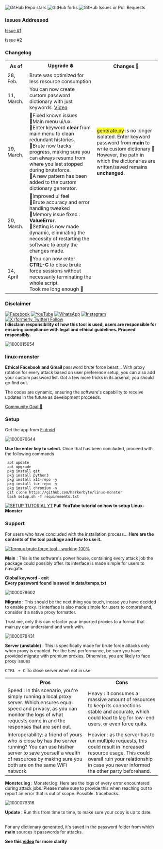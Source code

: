 
![GitHub Repo stars](https://img.shields.io/github/stars/harkerbyte/linux-monster?style=plastic&logo=Github)
![GitHub forks](https://img.shields.io/github/forks/harkerbyte/linux-monster?style=plastic)
![GitHub Issues or Pull Requests](https://img.shields.io/github/issues/harkerbyte/linux-monster?style=plastic&logo=Github)

### Issues Addressed
<a href="https://github.com/harkerbyte/linux-monster/issues/1">  Issue #1</a>

<a href="https://github.com/harkerbyte/linux-monster/issues/2">Issue #2</a>
### Changelog
<table>
  <tr>
    <th>As of</th>
    <th>Upgrade ❄️</th>
    <th>Changes 💬</th>
  </tr>
  <tr>
    <td>28, Feb.</td>
    <td>Brute was optimized for less resource consumption </td>
  </tr>
  <tr>
    <td>11, March.</td>
    <td>You can now create custom password dictionary with just keywords. <a href="https://youtu.be/ewQfgRUeGU4?si=alPRccErnA-hwwjz" >Video</a></td>
  </tr>
  <tr>
    <td>19, March.</td>
    <td>
  📜Fixed known issues</br>
  📜Main menu ui/ux.</br>
  📜Enter keyword <b>clear</b> from main menu to clean redundant histories.</br>
  📜Brute now tracks progress, making sure you can always resume from where you last stopped during bruteforce.</br>
  📜A new pattern has been added to the custom dictionary generator.</td>
  <td>
    <mark>generate.py</mark> is no longer isolated. Enter keyword password from <b>main</b> to write custom dictionary 🧨</br>
  However, the path in which the dictionaries are written/saved remains <b>unchanged</b>.
  </td>
  </tr>
  <tr>
    <td>20, March. </td>
    <td>
      📜Improved ui feel </br>
      📜Brute accuracy and error handling tweaked</br>
      📜Memory issue fixed : <b>ValueError</b>.</br>     
      📜Setting is now made dynamic, eliminating the necessity of restarting the software to apply the changes made. 
    </td>
  </tr>
  <tr>
    <td>
      14, April
    </td>
    <td>
      📜You can now enter <b>CTRL-C</b> to close brute force sessions without necessarily terminating the whole script.<br>
      Took me long enough 🗿
    </td>
  </tr>
</table>


### Disclaimer 
<a href = "https://facebook.com/harkerbyte">![Facebook](https://img.shields.io/badge/Facebook-%231877F2.svg?style=plastic&logo=Facebook&logoColor=white)</a>
<a href ="https://youtube.com/@harkerbyte?si=aPSIREosLJlFOmyX" >![YouTube](https://img.shields.io/badge/YouTube-%23FF0000.svg?style=plastic&logo=YouTube&logoColor=white)</a>
<a href="https://whatsapp.com/channel/0029Vb5f98Z90x2p6S1rhT0S">![WhatsApp](https://img.shields.io/badge/WhatsApp-25D366?style=plastic&logo=whatsapp&logoColor=white)</a>
<a href="https://instagram.com/harkerbyte" >
![Instagram](https://img.shields.io/badge/Instagram-E4405F?style=plastic&amp;logo=instagram&amp;logoColor=white) </a>
<a href="https://x.com/shade_ofx?t=MF53V_O7YhHlDUiWqNqtRA&s=09"> 
![X (formerly Twitter) Follow](https://img.shields.io/twitter/follow/shade_ofx?style=plastic&logo=X&label=%20&color=blue)</a></br>
<b>I disclaim responsibility of how this tool is used, users are responsible for ensuring compliance with legal and ethical guidelines. Proceed responsibly.</b>

![1000015654](https://github.com/user-attachments/assets/1551359a-0761-4d17-88e1-5951d778c93f)

### linux-monster
<b> Ethical Facebook and Gmail </b> password brute force beast... With proxy rotation for every attack based on user preference setup, you can also add your custom password list. 
Got a few more tricks in its arsenal, you should go find out. 

The codes are dynamic, ensuring the software's capability to receive updates in the future as development proceeds. 

<a href="https://youtube.com/@harkerbyte?si=bueGE1-JUuVj2uNW">Community Goal 🗿</a>
### Setup
Get the app from <a title="F-droid termux" href="https://f-droid.org/en/packages/com.termux/" >F-droid</a>

![1000076644](https://github.com/user-attachments/assets/46f61565-bdae-499e-9d93-3effb62ecb0c)

<b>Use the enter key to select.</b>
  Once that has been concluded, proceed with the following commands
  
```  
 apt update
 apt upgrade
 pkg install git
 pkg install python3
 pkg install x11-repo -y
 pkg install tur-repo -y
 pkg install chromium -y
 git clone https://github.com/harkerbyte/linux-monster
 bash setup.sh -f requirements.txt
```

[![SETUP TUTORIAL YT](https://github.com/harkerbyte/linux-monster/blob/06f6a0867368aa5b0ec853f38253da9409e1399a/data/IMG_20250302_182932.png)](https://www.youtube.com/watch?v=cc9UuUCDr4E&feature=youtu.be)
<b>Full YouTube tutorial on how to setup Linux-Monster</b>


<div id="support" >
  <h3>Support</h5>
  For users who have concluded with the installation process...
  <b>Here are the contents of the tool package and how to use it.</b>
  
  
[![Termux brute force tool - working 100%](https://github.com/harkerbyte/linux-monster/blob/06f6a0867368aa5b0ec853f38253da9409e1399a/data/IMG_20250302_183022.png)](https://www.youtube.com/watch?v=wHOM4xd9dsM)

 <p> <b>Main</b> : This is the software's power house, containing every attack job the package could possibly offer. Its interface is made simple for users to navigate. </p>
  <p><b> Global keyword - exit </b></br>
  <b>Every password found is saved in data/temps.txt</b>
  </p>
  

![1000078602](https://github.com/user-attachments/assets/cc4e1f78-0500-48b1-b67f-10cee1751ae4)

  
  <p> <b>Migrate</b> : This should be the next thing you touch, incase you have decided to enable proxy. It interface is also made simple for users to comprehend, consider it a native proxy formatter.
  
  Trust me, only this can refactor your imported proxies to a format that main.py can understand and work with.</p>

![1000078431](https://github.com/user-attachments/assets/35f9900c-f94a-4ce4-b6ba-5314d7d61c36)

  <p> <b>Server (unstable)</b> : This is specifically made for brute force attacks only when proxy is enabled. For the best performance, be sure you have provided migrate with premium proxies. Otherwise, you are likely to face proxy issues</p>
  <kbd>CTRL + C</kbd> To close server when not in use
  <table>
    <tr>
      <th>
        Pros
      </th>
      <th>
        Cons
      </th>
    </tr>
    <tr>
      <td>
        Speed : In this scenario, you're simply running a local proxy server. Which ensures equal speed and privacy, as you can monitor the logs of what requests come in and the responses that are sent out.
      </td>
      <td>
        Heavy : it consumes a massive amount of resources to keep its connections stable and accurate, which could lead to lag for low-end users, or even force quits.
      </td>
    </tr>
    <tr>
      <td>
        Interoperability: a friend of yours who is close by has the server running? You can use his/her server to save yourself a wealth of resources by making sure you both are on the same WiFi network.
      </td>
      <td>
        Heavier : as the server has to run multiple requests, this could result in increased resource usage. This could overall ruin your relationship in case you never informed the other party beforehand.
      </td>
    </tr>
    
  </table>
<p><b>Monster.log</b> : Monster.log: Here are the logs of every error encountered during attack jobs. Please make sure to provide this when reaching out to report an error that is out of scope. Possible: tracebacks. </p>

![1000079316](https://github.com/user-attachments/assets/6c8e0c71-c251-4f28-99d3-5c2a0a72593f)

<p><b>Update</b> : Run this from time to time, to make sure your copy is up to date. </p>

</br>For any dictionary generated, it's saved in the password folder from which <b>main</b> sources it passwords for attacks. </p>
<b>See this <a href="https://youtu.be/ewQfgRUeGU4?si=alPRccErnA-hwwjz" >video</a> for more clarity</b>

</div>
